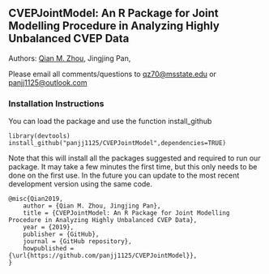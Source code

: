 ## CVEPJointModel: An R Package for Joint Modelling Procedure in Analyzing Highly Unbalanced CVEP Data

Authors: [Qian M. Zhou](http://qianmichellezhou.net), Jingjing Pan,

Please email all comments/questions to qz70@msstate.edu or panjj1125@outlook.com

### Installation Instructions

You can load the package and use the function install_github

```
library(devtools)
install_github("panjj1125/CVEPJointModel",dependencies=TRUE)
```

Note that this will install all the packages suggested and required to run our package.  It may take a few minutes the first time, but this only needs to be done on the first use.  In the future you can update to the most recent development version using the same code. 

    @misc{Qian2019,
        author = {Qian M. Zhou, Jingjing Pan},
        title = {CVEPJointModel: An R Package for Joint Modelling Procedure in Analyzing Highly Unbalanced CVEP Data},
        year = {2019},
        publisher = {GitHub},
        journal = {GitHub repository},
        howpublished = {\url{https://github.com/panjj1125/CVEPJointModel}},
    }
